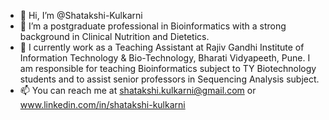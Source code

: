 - 👋 Hi, I’m @Shatakshi-Kulkarni
- 🧪 I’m a postgraduate professional in Bioinformatics with a strong background in Clinical Nutrition and Dietetics.
- 🧬 I currently work as a Teaching Assistant at Rajiv Gandhi Institute of Information Technology & Bio-Technology, Bharati Vidyapeeth, Pune. I am responsible for teaching Bioinformatics subject to TY Biotechnology students and to assist senior professors in Sequencing Analysis subject.
- 📫 You can reach me at shatakshi.kulkarni@gmail.com or www.linkedin.com/in/shatakshi-kulkarni


<!---
Shatakshi-Kulkarni/Shatakshi-Kulkarni is a ✨ special ✨ repository because its `README.md` (this file) appears on your GitHub profile.
You can click the Preview link to take a look at your changes.
--->
